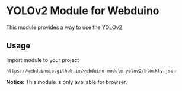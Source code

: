 YOLOv2 Module for Webduino
==========================

This module provides a way to use the [YOLOv2](https://pjreddie.com/darknet/yolov2/).

Usage
------

Import module to your project

    https://webduinoio.github.io/webduino-module-yolov2/blockly.json

**Notice**: This module is only available for browser.

